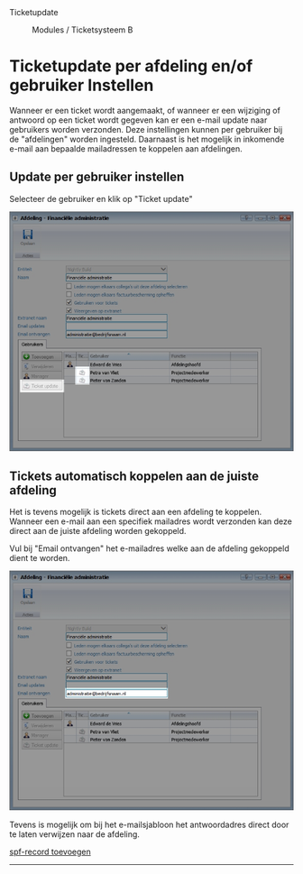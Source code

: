<properties>
	<page>
		<title>Ticketupdate</title>
		<description>Ticketupdate</description>
	</page>
	<menu>
		<position> Modules / Ticketsysteem</position>
		<title>Update instellen per gebruiker</title>
		<sort>B</sort>
	</menu>
</properties>

# Ticketupdate per afdeling en/of gebruiker Instellen #

Wanneer er een ticket wordt aangemaakt, of wanneer er een wijziging of antwoord op een ticket wordt gegeven kan er een e-mail update naar gebruikers worden verzonden. Deze instellingen kunnen per gebruiker bij de "afdelingen" worden ingesteld. Daarnaast is het mogelijk in inkomende e-mail aan bepaalde mailadressen te koppelen aan afdelingen.

## Update per gebruiker instellen ##

Selecteer de gebruiker en klik op "Ticket update" 

![Ticketupdate per gebruiker instellen](images/update-instellen-per-gebruiker.jpg)

## Tickets automatisch koppelen aan de juiste afdeling  ##

Het is tevens mogelijk is tickets direct aan een afdeling te koppelen. Wanneer een e-mail aan een specifiek mailadres wordt verzonden kan deze direct aan de juiste afdeling worden gekoppeld.

Vul bij "Email ontvangen" het e-mailadres welke aan de afdeling gekoppeld dient te worden.

![Ticket automatisch koppelen aan afdeling](images/ticket-automatisch-koppelen-aan-afdeling.jpg)

<div class="tip">
Tevens is mogelijk om bij het e-mailsjabloon het antwoordadres direct door te laten verwijzen naar de afdeling. 

[spf-record toevoegen](http://hybridsaas.support/het-systeem/spf-record-instellen/toevoegen)
</div>

----------